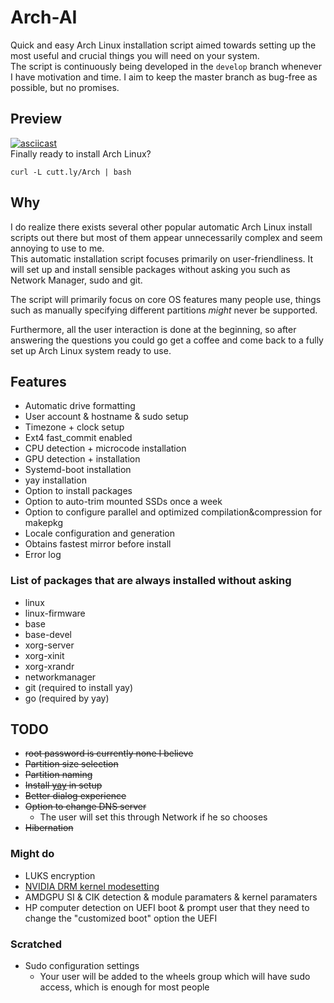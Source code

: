 # Arch-AI

Quick and easy Arch Linux installation script aimed towards setting up the most useful and crucial things you will need on your system.  
The script is continuously being developed in the `develop` branch whenever I have motivation and time. I aim to keep the master branch as bug-free as possible, but no promises.

## Preview

[![asciicast](https://asciinema.org/a/307557.svg)](https://asciinema.org/a/307557)  
Finally ready to install Arch Linux?

```shell
curl -L cutt.ly/Arch | bash
```

## Why

I do realize there exists several other popular automatic Arch Linux install scripts out there but most of them appear unnecessarily complex and seem annoying to use to me.  
This automatic installation script focuses primarily on user-friendliness. It will set up and install sensible packages without asking you such as Network Manager, sudo and git.  

The script will primarily focus on core OS features many people use, things such as manually specifying different partitions _might_ never be supported.

Furthermore, all the user interaction is done at the beginning, so after answering the questions you could go get a coffee and come back to a fully set up Arch Linux system ready to use.

## Features

- Automatic drive formatting
- User account & hostname & sudo setup
- Timezone + clock setup
- Ext4 fast_commit enabled
- CPU detection + microcode installation
- GPU detection + installation
- Systemd-boot installation
- yay installation
- Option to install packages
- Option to auto-trim mounted SSDs once a week
- Option to configure parallel and optimized compilation&compression for makepkg
- Locale configuration and generation
- Obtains fastest mirror before install
- Error log

### List of packages that are always installed without asking

- linux
- linux-firmware
- base
- base-devel
- xorg-server
- xorg-xinit
- xorg-xrandr
- networkmanager
- git (required to install yay)
- go (required by yay)

## TODO

- ~~root password is currently none I believe~~
- ~~Partition size selection~~
- ~~Partition naming~~
- ~~Install [yay](https://github.com/Jguer/yay) in setup~~
- ~~Better dialog experience~~
- ~~Option to change DNS server~~
  - The user will set this through Network if he so chooses
- ~~Hibernation~~

### Might do

- LUKS encryption
- [NVIDIA DRM kernel modesetting](https://wiki.archlinux.org/index.php/NVIDIA#DRM_kernel_mode_setting)
- AMDGPU SI & CIK detection & module paramaters & kernel paramaters
- HP computer detection on UEFI boot & prompt user that they need to change the "customized boot" option the UEFI

### Scratched

- Sudo configuration settings
  - Your user will be added to the wheels group which will have sudo access, which is enough for most people
